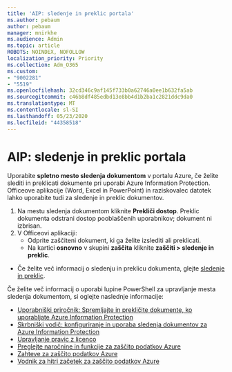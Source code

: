 ```yaml
---
title: 'AIP: sledenje in preklic portala'
ms.author: pebaum
author: pebaum
manager: mnirkhe
ms.audience: Admin
ms.topic: article
ROBOTS: NOINDEX, NOFOLLOW
localization_priority: Priority
ms.collection: Adm_O365
ms.custom:
- "9002281"
- "5519"
ms.openlocfilehash: 32cd346c9af145f733b0a62746a0ee1b632fa5ab
ms.sourcegitcommit: c46b8df485edbd13e8bb4d1b2ba1c2821ddc9da0
ms.translationtype: MT
ms.contentlocale: sl-SI
ms.lasthandoff: 05/23/2020
ms.locfileid: "44358518"
---
```

# <a name="aip-track-and-revoke-portal"></a>AIP: sledenje in preklic portala

Uporabite **spletno mesto sledenja dokumentom** v portalu Azure, če želite slediti in preklicati dokumente pri uporabi Azure Information Protection. Officeove aplikacije (Word, Excel in PowerPoint) in raziskovalec datotek lahko uporabite tudi za sledenje in preklic dokumentov.

1. Na mestu sledenja dokumentom kliknite **Prekliči dostop**. Preklic dokumenta odstrani dostop pooblaščenih uporabnikov; dokument ni izbrisan.
2. V Officeovi aplikaciji:
    - Odprite zaščiteni dokument, ki ga želite izslediti ali preklicati.
    - Na kartici **osnovno** v skupini **zaščita** kliknite **zaščiti > sledenje in preklic**.

- Če želite več informacij o sledenju in preklicu dokumenta, glejte [sledenje in preklic](https://docs.microsoft.com/azure/information-protection/rms-client/client-track-revoke).

Če želite več informacij o uporabi lupine PowerShell za upravljanje mesta sledenja dokumentom, si oglejte naslednje informacije:
- [Uporabniški priročnik: Spremljajte in prekličite dokumente, ko uporabljate Azure Information Protection](https://docs.microsoft.com/azure/information-protection/rms-client/client-track-revoke)
- [Skrbniški vodič: konfiguriranje in uporaba sledenja dokumentov za Azure Information Protection](https://docs.microsoft.com/azure/information-protection/rms-client/client-admin-guide-document-tracking)
- [Upravljanje pravic z licenco](https://docs.microsoft.com/azure/information-protection/configure-usage-rights#rights-management-use-license)
- [Preglejte naročnine in funkcije za zaščito podatkov Azure](https://azure.microsoft.com/pricing/details/information-protection)
- [Zahteve za zaščito podatkov Azure](https://docs.microsoft.com/azure/information-protection/get-started/requirements)
- [Vodnik za hitri začetek za zaščito podatkov Azure](https://docs.microsoft.com/azure/information-protection/get-started/infoprotect-quick-start-tutorial)
